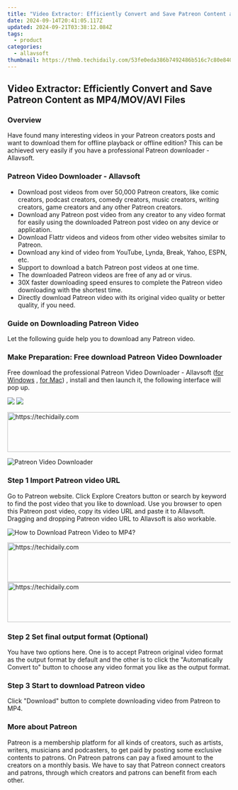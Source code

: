 ```yaml
---
title: "Video Extractor: Efficiently Convert and Save Patreon Content as MP4/MOV/AVI Files"
date: 2024-09-14T20:41:05.117Z
updated: 2024-09-21T03:38:12.084Z
tags:
  - product
categories:
  - allavsoft
thumbnail: https://thmb.techidaily.com/53fe0eda386b7492486b516c7c80e84033132f7114b2f25cabe5e7dae992e1e9.png
---
```


## Video Extractor: Efficiently Convert and Save Patreon Content as MP4/MOV/AVI Files

### Overview

Have found many interesting videos in your Patreon creators posts and want to download them for offline playback or offline edition? This can be achieved very easily if you have a professional Patreon downloader - Allavsoft.

### Patreon Video Downloader - Allavsoft

* Download post videos from over 50,000 Patreon creators, like comic creators, podcast creators, comedy creators, music creators, writing creators, game creators and any other Patreon creators.
* Download any Patreon post video from any creator to any video format for easily using the downloaded Patreon post video on any device or application.
* Download Flattr videos and videos from other video websites similar to Patreon.
* Download any kind of video from YouTube, Lynda, Break, Yahoo, ESPN, etc.
* Support to download a batch Patreon post videos at one time.
* The downloaded Patreon videos are free of any ad or virus.
* 30X faster downloading speed ensures to complete the Patreon video downloading with the shortest time.
* Directly download Patreon video with its original video quality or better quality, if you need.

### Guide on Downloading Patreon Video

Let the following guide help you to download any Patreon video.

### Make Preparation: Free download Patreon Video Downloader

Free download the professional Patreon Video Downloader - Allavsoft ([for Windows](https://tools.techidaily.com/allavsoft/products/) , [for Mac](https://tools.techidaily.com/allavsoft/products/)) , install and then launch it, the following interface will pop up.

[![](https://www.allavsoft.com/how-to/../images/how-to/free-download-win.jpg)](https://tools.techidaily.com/allavsoft/products/) [![](https://www.allavsoft.com/how-to/../images/how-to/free-download-mac.jpg)](https://tools.techidaily.com/allavsoft/products/)

<!-- affiliate ads begin -->
<a href="https://aidotcom.pxf.io/c/5597632/2134501/19576" target="_top" id="2134501">
  <img src="//a.impactradius-go.com/display-ad/19576-2134501" border="0" alt="https://techidaily.com" width="640" height="90"/>
</a>
<img height="0" width="0" src="https://aidotcom.pxf.io/i/5597632/2134501/19576" style="position:absolute;visibility:hidden;" border="0" />
<!-- affiliate ads end -->

![Patreon Video Downloader](https://www.allavsoft.com/how-to/../images/allavsoft/screen-shot-600.jpg)

### Step 1 Import Patreon video URL

Go to Patreon website. Click Explore Creators button or search by keyword to find the post video that you like to download. Use you browser to open this Patreon post video, copy its video URL and paste it to Allavsoft. Dragging and dropping Patreon video URL to Allavsoft is also workable.

![How to Download Patreon Video to MP4?](https://www.allavsoft.com/how-to/../images/how-to/download-rtmp-video/download-rtmp-video.jpg)

<!-- affiliate ads begin -->
<a href="https://appsumo.8odi.net/c/5597632/2137413/7443" target="_top" id="2137413">
  <img src="//a.impactradius-go.com/display-ad/7443-2137413" border="0" alt="https://techidaily.com" width="728" height="90"/>
</a>
<img height="0" width="0" src="https://appsumo.8odi.net/i/5597632/2137413/7443" style="position:absolute;visibility:hidden;" border="0" />
<!-- affiliate ads end -->

<!-- affiliate ads begin -->
<a href="https://appsumo.8odi.net/c/5597632/2049390/7443" target="_top" id="2049390">
  <img src="//a.impactradius-go.com/display-ad/7443-2049390" border="0" alt="https://techidaily.com" width="728" height="90"/>
</a>
<img height="0" width="0" src="https://appsumo.8odi.net/i/5597632/2049390/7443" style="position:absolute;visibility:hidden;" border="0" />
<!-- affiliate ads end -->

### Step 2 Set final output format (Optional)

You have two options here. One is to accept Patreon original video format as the output format by default and the other is to click the "Automatically Convert to" button to choose any video format you like as the output format.

### Step 3 Start to download Patreon video

Click "Download" button to complete downloading video from Patreon to MP4.

### More about Patreon

Patreon is a membership platform for all kinds of creators, such as artists, writers, musicians and podcasters, to get paid by posting some exclusive contents to patrons. On Patreon patrons can pay a fixed amount to the creators on a monthly basis. We have to say that Patreon connect creators and patrons, through which creators and patrons can benefit from each other.

<ins class="adsbygoogle"
     style="display:block"
     data-ad-format="autorelaxed"
     data-ad-client="ca-pub-7571918770474297"
     data-ad-slot="1223367746"></ins>

<ins class="adsbygoogle"
     style="display:block"
     data-ad-client="ca-pub-7571918770474297"
     data-ad-slot="8358498916"
     data-ad-format="auto"
     data-full-width-responsive="true"></ins>



